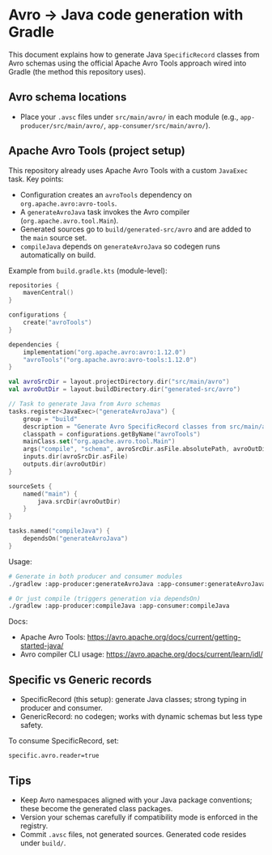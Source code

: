 # Avro → Java code generation with Gradle

This document explains how to generate Java `SpecificRecord` classes from Avro schemas using the official Apache Avro Tools approach wired into Gradle (the method this repository uses).

## Avro schema locations

- Place your `.avsc` files under `src/main/avro/` in each module (e.g., `app-producer/src/main/avro/`, `app-consumer/src/main/avro/`).

## Apache Avro Tools (project setup)

This repository already uses Apache Avro Tools with a custom `JavaExec` task. Key points:

- Configuration creates an `avroTools` dependency on `org.apache.avro:avro-tools`.
- A `generateAvroJava` task invokes the Avro compiler (`org.apache.avro.tool.Main`).
- Generated sources go to `build/generated-src/avro` and are added to the `main` source set.
- `compileJava` depends on `generateAvroJava` so codegen runs automatically on build.

Example from `build.gradle.kts` (module-level):

```kotlin
repositories {
    mavenCentral()
}

configurations {
    create("avroTools")
}

dependencies {
    implementation("org.apache.avro:avro:1.12.0")
    "avroTools"("org.apache.avro:avro-tools:1.12.0")
}

val avroSrcDir = layout.projectDirectory.dir("src/main/avro")
val avroOutDir = layout.buildDirectory.dir("generated-src/avro")

// Task to generate Java from Avro schemas
tasks.register<JavaExec>("generateAvroJava") {
    group = "build"
    description = "Generate Avro SpecificRecord classes from src/main/avro"
    classpath = configurations.getByName("avroTools")
    mainClass.set("org.apache.avro.tool.Main")
    args("compile", "schema", avroSrcDir.asFile.absolutePath, avroOutDir.get().asFile.absolutePath)
    inputs.dir(avroSrcDir.asFile)
    outputs.dir(avroOutDir)
}

sourceSets {
    named("main") {
        java.srcDir(avroOutDir)
    }
}

tasks.named("compileJava") {
    dependsOn("generateAvroJava")
}
```

Usage:

```bash
# Generate in both producer and consumer modules
./gradlew :app-producer:generateAvroJava :app-consumer:generateAvroJava

# Or just compile (triggers generation via dependsOn)
./gradlew :app-producer:compileJava :app-consumer:compileJava
```

Docs:
- Apache Avro Tools: https://avro.apache.org/docs/current/getting-started-java/
- Avro compiler CLI usage: https://avro.apache.org/docs/current/learn/idl/

## Specific vs Generic records

- SpecificRecord (this setup): generate Java classes; strong typing in producer and consumer.
- GenericRecord: no codegen; works with dynamic schemas but less type safety.

To consume SpecificRecord, set:

```properties
specific.avro.reader=true
```

## Tips

- Keep Avro namespaces aligned with your Java package conventions; these become the generated class packages.
- Version your schemas carefully if compatibility mode is enforced in the registry.
- Commit `.avsc` files, not generated sources. Generated code resides under `build/`.
